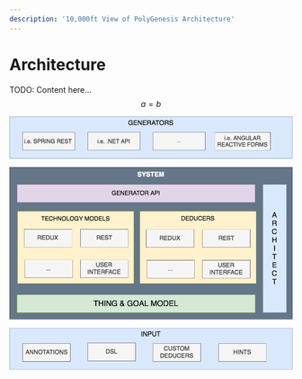 ```yaml
---
description: '10,000ft View of PolyGenesis Architecture'
---
```


# Architecture

TODO: Content here... $$a = b$$ 

![PolyGenesis System Architecture](.gitbook/assets/polygenesis-architecture.png)



